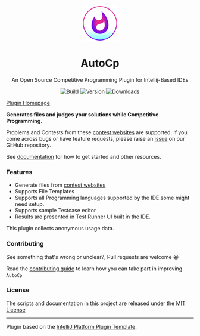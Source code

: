 <!--suppress HtmlDeprecatedAttribute -->
<div  align="center">

![plugin Icon](src/main/resources/META-INF/pluginIcon.svg)

# AutoCp

An Open Source Competitive Programming Plugin for Intellij-Based IDEs

![Build](https://github.com/Pushpavel/autoCP/workflows/Build/badge.svg)
[![Version](https://img.shields.io/jetbrains/plugin/v/17061.svg)](https://plugins.jetbrains.com/plugin/17061-autocp)
[![Downloads](https://img.shields.io/jetbrains/plugin/d/17061.svg)](https://plugins.jetbrains.com/plugin/17061-autocp)

</div>

[Plugin Homepage](https://plugins.jetbrains.com/plugin/17061-autocp)
<!-- Plugin description -->
__Generates files and judges your solutions while Competitive Programming.__

Problems and Contests from these [contest websites](https://github.com/jmerle/competitive-companion#supported-websites)
are supported. If you come across bugs or have feature requests, please raise
an [issue](https://github.com/Pushpavel/AutoCp/issues/new/choose) on our GitHub repository.

See [documentation](https://pushpavel.github.io/AutoCp/) for how to get started and other resources.

### Features

- Generate files from [contest websites](https://github.com/jmerle/competitive-companion#supported-websites)
- Supports File Templates
- Supports all Programming languages supported by the IDE.some might need setup.
- Supports sample Testcase editor
- Results are presented in Test Runner UI built in the IDE.

This plugin collects anonymous usage data.
<!-- Plugin description end -->

### Contributing

See something that's wrong or unclear?, Pull requests are welcome 😀

Read the [contributing guide](https://github.com/Pushpavel/AutoCp/blob/main/CONTRIBUTING.md) to learn how you can take part in
improving ```AutoCp```

### License

The scripts and documentation in this project are released under the [MIT License](LICENSE)

---
Plugin based on the [IntelliJ Platform Plugin Template][template].

[template]: https://github.com/JetBrains/intellij-platform-plugin-template
